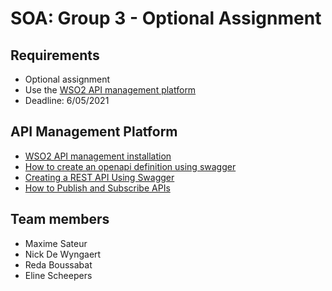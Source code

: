 # SOA: Group 3 - Optional Assignment

## Requirements
- Optional assignment
- Use the [WSO2 API management platform](https://wso2.com/api-management/#)
- Deadline: 6/05/2021

## API Management Platform
- [WSO2 API management installation](https://www.youtube.com/watch?v=iO_hrQUNpeg)
- [How to create an openapi definition using swagger](https://swagger.io/docs/swagger-inspector/how-to-create-an-openapi-definition-using-swagger/)
- [Creating a REST API Using Swagger](https://www.youtube.com/watch?v=PsArgiTPA2g&t=95s)
- [How to Publish and Subscribe APIs](https://www.youtube.com/watch?v=-TicJqTjq2M&t=969s)

## Team members
* Maxime Sateur
* Nick De Wyngaert
* Reda Boussabat
* Eline Scheepers